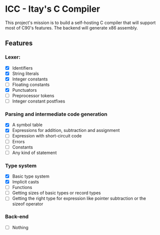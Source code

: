 # ICC - Itay's C Compiler
This project's mission is to build a self-hosting C compiler that will support most of C90's features.
The backend will generate x86 assembly.


## Features
### Lexer:
- [x] Identifiers
- [x] String literals
- [x] Integer constants
- [ ] Floating constants
- [x] Punctuators
- [ ] Preprocessor tokens
- [ ] Integer constant postfixes
### Parsing and intermediate code generation
- [x] A symbol table
- [x] Expressions for addition, subtraction and assignment
- [ ] Expression with short-circuit code
- [ ] Errors
- [ ] Constants
- [ ] Any kind of statement
### Type system
- [x] Basic type system
- [x] Implicit casts
- [ ] Functions
- [ ] Getting sizes of basic types or record types
- [ ] Getting the right type for expression like pointer subtraction or the sizeof operator
### Back-end
- [ ] Nothing
